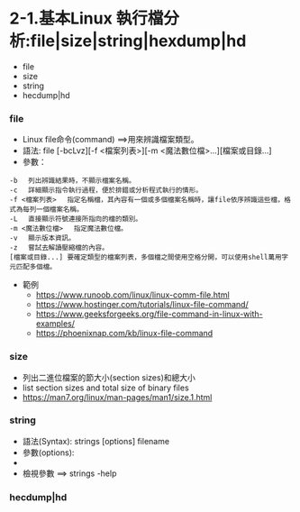 # 2-1.基本Linux 執行檔分析:file|size|string|hexdump|hd
- file
- size
- string
- hecdump|hd

### file
- Linux file命令(command) ==>用來辨識檔案類型。
- 語法: file [-bcLvz][-f <檔案列表>][-m <魔法數位檔>...][檔案或目錄...]
- 參數：
```
-b 　列出辨識結果時，不顯示檔案名稱。
-c 　詳細顯示指令執行過程，便於排錯或分析程式執行的情形。
-f <檔案列表> 　指定名稱檔，其內容有一個或多個檔案名稱時，讓file依序辨識這些檔，格式為每列一個檔案名稱。
-L 　直接顯示符號連接所指向的檔的類別。
-m <魔法數位檔> 　指定魔法數位檔。
-v 　顯示版本資訊。
-z 　嘗試去解讀壓縮檔的內容。
[檔案或目錄...] 要確定類型的檔案列表，多個檔之間使用空格分開，可以使用shell萬用字元匹配多個檔。
```
- 範例
  - https://www.runoob.com/linux/linux-comm-file.html
  - https://www.hostinger.com/tutorials/linux-file-command/
  - https://www.geeksforgeeks.org/file-command-in-linux-with-examples/
  - https://phoenixnap.com/kb/linux-file-command
### size
- 列出二進位檔案的節大小(section sizes)和總大小
- list section sizes and total size of binary files
- https://man7.org/linux/man-pages/man1/size.1.html
### string
- 語法(Syntax): strings [options] filename
- 參數(options):
- 
- 檢視參數 ==> strings -help  

### hecdump|hd

